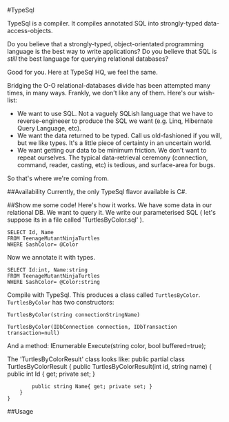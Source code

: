 #TypeSql

TypeSql is a compiler. It compiles annotated SQL into strongly-typed data-access-objects.

Do you believe that a strongly-typed, object-orientated programming language is the best way to write applications?
Do you believe that SQL is *still* the best language for querying relational databases?

Good for you. Here at TypeSql HQ, we feel the same.

Bridging the O-O relational-databases divide has been attempted many times, in many ways. Frankly, we don't like any of them.
Here's our wish-list:
- We want to use SQL. Not a vaguely SQLish language that we have to reverse-engineeer to produce the SQL we want (e.g. Linq, Hibernate Query Language, etc).
- We want the data returned to be typed. Call us old-fashioned if you will, but we like types. It's a little piece of certainty in an uncertain world.
- We want getting our data to be minimum friction. We don't want to repeat ourselves. The typical data-retrieval ceremony (connection, command, reader, casting, etc) is tedious, and surface-area for bugs.

So that's where we're coming from.

##Availability
Currently, the only TypeSql flavor available is C#.

##Show me some code! 
Here's how it works. We have some data in our relational DB. We want to query it. We write our parameterised SQL ( let's suppose its in a file called 'TurtlesByColor.sql' ).

	SELECT Id, Name 
	FROM TeenageMutantNinjaTurtles
	WHERE SashColor= @Color 
 
Now we annotate it with types.

	SELECT Id:int, Name:string 
	FROM TeenageMutantNinjaTurtles
	WHERE SashColor= @Color:string

Compile with TypeSql. This produces a class called `TurtlesByColor`. `TurtlesByColor` has two constructors:

	TurtlesByColor(string connectionStringName)

	TurtlesByColor(IDbConnection connection, IDbTransaction transaction=null) 

And a method:
	IEnumerable<TurtlesByColorResult> Execute(string color, bool buffered=true); 

The 'TurtlesByColorResult' class looks like:
	public partial class TurtlesByColorResult
	{
		public TurtlesByColorResult(int id, string name)
		{
			public int Id { get; private set; }	

			public string Name{ get; private set; }
		}
	}

##Usage


